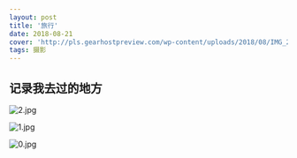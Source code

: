 ```yaml
---
layout: post
title: '旅行'
date: 2018-08-21
cover: 'http://pls.gearhostpreview.com/wp-content/uploads/2018/08/IMG_20180821_063515-1024x768.jpg'
tags: 摄影
---
```



## 记录我去过的地方

![2.jpg](http://pls.gearhostpreview.com/wp-content/uploads/2018/08/IMG_20180821_063515-1024x768.jpg)


![1.jpg](http://pls.gearhostpreview.com/wp-content/uploads/2018/06/IMG_20180603_114454-1024x576.jpg)

![0.jpg](http://pls.gearhostpreview.com/wp-content/uploads/2017/08/75e30fd5ly1fjnnuus0gqj21kw0w0x6q1.jpg)
